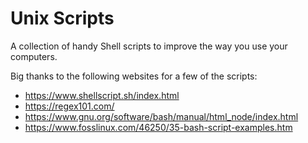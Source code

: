 # Unix Scripts

A collection of handy Shell scripts to improve the way you use your computers.

Big thanks to the following websites for a few of the scripts:

- https://www.shellscript.sh/index.html 
- https://regex101.com/ 
- https://www.gnu.org/software/bash/manual/html_node/index.html
- https://www.fosslinux.com/46250/35-bash-script-examples.htm
